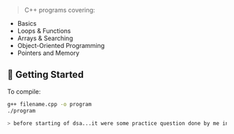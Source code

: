 >C++ programs covering:

-  Basics
-  Loops & Functions
-  Arrays & Searching
-  Object-Oriented Programming
-  Pointers and Memory

## 🚀 Getting Started

To compile:
```bash
g++ filename.cpp -o program
./program

> before starting of dsa...it were some practice question done by me in data structure classes.

